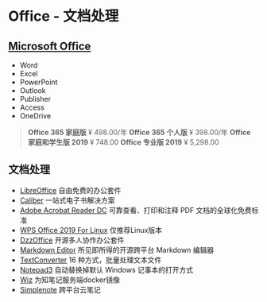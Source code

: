 # Office - 文档处理

## [Microsoft Office](https://www.office.com/)

- Word
- Excel
- PowerPoint
- Outlook
- Publisher
- Access
- OneDrive

> **Office 365 家庭版**
> ¥ 498.00/年
> **Office 365 个人版**
> ¥ 398.00/年
> **Office 家庭和学生版 2019**
> ¥ 748.00
> **Office 专业版 2019**
> ¥ 5,298.00

## 文档处理

- [LibreOffice](https://zh-cn.libreoffice.org/)
自由免费的办公套件
- [Caliber](https://calibre-ebook.com/)
一站式电子书解决方案
- [Adobe Acrobat Reader DC](http://get.adobe.com/cn/reader/otherversions/)
可靠查看、打印和注释 PDF 文档的全球化免费标准
- [WPS Office 2019 For Linux](https://www.wps.cn/product/wpslinux)
仅推荐Linux版本
- [DzzOffice](http://www.dzzoffice.com/ )
开源多人协作办公套件
- [Markdown Editor](https://mdown.now.sh/)
所见即所得的开源跨平台 Markdown 编辑器
- [TextConverter](https://www.sttmedia.com/textconverter-download)
16 种方式，批量处理文本文件
- [Notepad3](https://www.rizonesoft.com/downloads/notepad3)
自动替换掉默认 Windows 记事本的打开方式
- [Wiz](https://www.wiz.cn/zh-cn/docker)
为知笔记服务端docker镜像
- [Simplenote](https://simplenote.com/)
跨平台云笔记